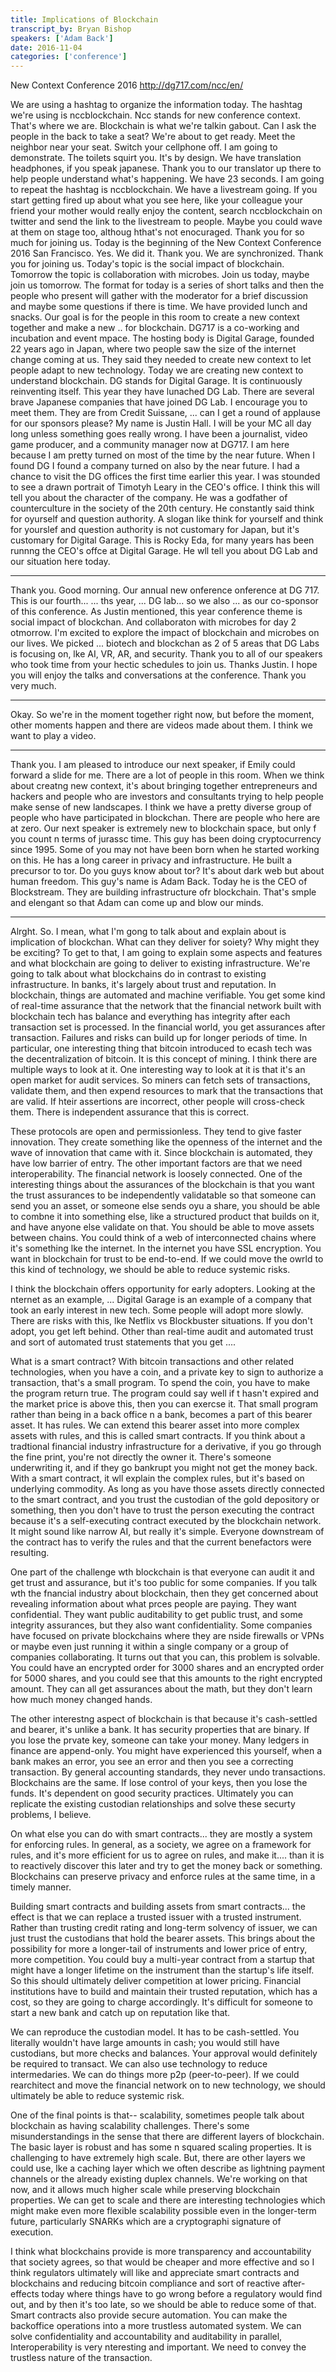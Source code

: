 ```yaml
---
title: Implications of Blockchain
transcript_by: Bryan Bishop
speakers: ['Adam Back']
date: 2016-11-04
categories: ['conference']
---
```


New Context Conference 2016 <http://dg717.com/ncc/en/>

We are using a hashtag to organize the information today. The hashtag we're using is nccblockchain. Ncc stands for new conference context. That's where we are. Blockchain is what we're talkin gabout. Can I ask the people in the back to take a seat? We're about to get ready. Meet the neighbor near your seat. Switch your cellphone off. I am going to demonstrate. The toilets squirt you. It's by design. We have translation headphones, if you speak japanese. Thank you to our translator up there to help people understand what's happening. We have 23 seconds. I am going to repeat the hashtag is nccblockchain. We have a livestream going. If you start getting fired up about what you see here, like your colleague your friend your mother would really enjoy the content, search nccblockchain on twitter and send the link to the livestream to people. Maybe you could wave at them on stage too, althoug hthat's not enocuraged. Thank you for so much for joining us. Today is the beginning of the New Context Conference 2016 San Francisco. Yes. We did it. Thank you. We are synchronized. Thank you for joining us. Today's topic is the social impact of blockchain. Tomorrow the topic is collaboration with microbes. Join us today, maybe join us tomorrow. The format for today is a series of short talks and then the people who present will gather with the moderator for a brief discussion and maybe some questions if there is time. We have provided lunch and snacks. Our goal is for the people in this room to create a new context together and make a new .. for blockchain. DG717 is a co-working and incubation and event mpace. The hosting body is Digital Garage, founded 22 years ago in Japan, where two people saw the size of the internet change coming at us. They said they needed to create new context to let people adapt to new technology. Today we are creating new context to understand blockchain. DG stands for Digital Garage. It is continuously reinventing itself. This year they have lunached DG Lab. There are several brave Japanese companies that have joined DG Lab. I encourage you to meet them. They are from Credit Suissane, ... can I get a round of applause for our sponsors please? My name is Justin Hall. I will be your MC all day long unless something goes really wrong. I have been a journalist, video game producer, and a community manager now at DG717. I am here because I am pretty turned on most of the time by the near future. When I found DG I found a company turned on also by the near future. I had a chance to visit the DG offices the first time earlier this year. I was stounded to see a drawn portrait of Timotyh Leary in the CEO's office. I think this will tell you about the character of the company. He was a godfather of counterculture in the society of the 20th century. He constantly said think for oyurself and question authority. A slogan like think for yourself and think for yourslef and question authority is not customary for Japan, but it's customary for Digital Garage. This is Rocky Eda, for many years has been runnng the CEO's offce at Digital Garage. He wll tell you about DG Lab and our situation here today.

----

Thank you. Good morning. Our annual new onference onference at DG 717. This is our fourth... ... ths year, ... DG lab... so we also ... as our co-sponsor of this conference. As Justin mentioned, this year conference theme is social impact of blockchan. And collaboraton with microbes for day 2 otmorrow. I'm excited to explore the impact of blockchain and microbes on our lives. We picked ... biotech and blockchan as 2 of 5 areas that DG Labs is focusing on, lke AI, VR, AR, and security. Thank you to all of our speakers who took time from your hectic schedules to join us. Thanks Justin. I hope you will enjoy the talks and conversations at the conference. Thank you very much.

----

Okay. So we're in the moment together right now, but before the moment, other moments happen and there are videos made about them. I think we want to play a video.

----

Thank you. I am pleased to introduce our next speaker, if Emily could forward a slide for me. There are a lot of people in this room. When we think about creatng new context, it's about bringing together entrepreneurs and hackers and people who are investors and consultants trying to help people make sense of new landscapes. I think we have a pretty diverse group of people who have participated in blockchan. There are people who here are at zero. Our next speaker is extremely new to blockchain space, but only f you count n terms of jurassc time. This guy has been doing cryptocurrency since 1995. Some of you may not have been born when he started working on this. He has a long career in privacy and infrastructure. He built a precursor to tor. Do you guys know about tor? It's about dark web but about human freedom. This guy's name is Adam Back. Today he is the CEO of Blockstream. They are building infrastructure ofr blockchain. That's smple and elengant so that Adam can come up and blow our minds.

----

Alrght. So. I mean, what I'm gong to talk about and explain about is implication of blockchan. What can they deliver for soiety? Why might they be exciting? To get to that, I am going to explain some aspects and features and what blockchain are going to deliver to existing infrastructure. We're going to talk about what blockchains do in contrast to existing infrastructure. In banks, it's largely about trust and reputation. In blockchain, things are automated and machine verifiable. You get some kind of real-time assurance that the network that the financial network built with blockchain tech has balance and everything has integrity after each transaction set is processed. In the financial world, you get assurances after transaction. Failures and risks can build up for longer periods of time. In particular, one interesting thing that bitcoin introduced to ecash tech was the decentralization of bitcoin. It is this concept of mining. I think there are multiple ways to look at it. One interesting way to look at it is that it's an open market for audit services. So miners can fetch sets of transactions, validate them, and then expend resources to mark that the transactions that are valid. If hteir assertions are incorrect, other people will cross-check them. There is independent assurance that this is correct.

These protocols are open and permissionless. They tend to give faster innovation. They create something like the openness of the internet and the wave of innovation that came with it. Since blockchain is automated, they have low barrier of entry. The other important factors are that we need interoperability. The financial network is loosely connected. One of the interesting things about the assurances of the blockchain is that you want the trust assurances to be independently validatable so that someone can send you an asset, or someone else sends oyu a share, you should be able to combne it into something else, like a structured product that builds on it, and have anyone else validate on that. You should be able to move assets between chains. You could think of a web of interconnected chains where it's something lke the internet. In the internet you have SSL encryption. You want in blockchain for trust to be end-to-end. If we could move the owrld to this kind of technology, we should be able to reduce systemic risks.

I think the blockchain offers opportunity for early adopters. Looking at the nternet as an example, ... Digital Garage is an example of a company that took an early interest in new tech. Some people will adopt more slowly. There are risks with this, lke Netflix vs Blockbuster situations. If you don't adopt, you get left behind. Other than real-time audit and automated trust and sort of automated trust statements that you get ....

What is a smart contract? With bitcoin transactions and other related technologies, when you have a coin, and a private key to sign to authorize a transaction, that's a small program. To spend the coin, you have to make the program return true. The program could say well if t hasn't expired and the market price is above this, then you can exercse it. That small program rather than being in a back office n a bank, becomes a part of this bearer asset. It has rules. We can extend this bearer asset into more complex assets with rules, and this is called smart contracts. If you think about a tradtional financial industry infrastructure for a derivative, if you go through the fine print, you're not directly the owner it. There's someone underwriting it, and if they go bankrupt you might not get the money back. With a smart contract, it wll explain the complex rules, but it's based on underlying commodity. As long as you have those assets directly connected to the smart contract, and you trust the custodian of the gold depository or something, then you don't have to trust the person executing the contract because it's a self-executing contract executed by the blockchain network. It might sound like narrow AI, but really it's simple. Everyone downstream of the contract has to verify the rules and that the current benefactors were resulting.

One part of the challenge wth blockchain is that everyone can audit it and get trust and assurance, but it's too public for some companies. If you talk wth the fnancial industry about blockchain, then they get concerned about revealing information about what prces people are paying. They want confidential. They want public auditability to get public trust, and some integrity assurances, but they also want confidentiality. Some companies have focused on private blockchains where they are nside firewalls or VPNs or maybe even just running it within a single company or a group of companies collaborating. It turns out that you can, this problem is solvable. You could have an encrypted order for 3000 shares and an encrypted order for 5000 shares, and you could see that this amounts to the right encrypted amount. They can all get assurances about the math, but they don't learn how much money changed hands.

The other interestng aspect of blockchain is that because it's cash-settled and bearer, it's unlike a bank. It has security properties that are binary. If you lose the prvate key, someone can take your money. Many ledgers in finance are append-only. You might have experienced this yourself, when a bank makes an error, you see an error and then you see a correcting transaction. By general accounting standards, they never undo transactions. Blockchains are the same. If lose control of your keys, then you lose the funds. It's dependent on good security practices. Ultimately you can replicate the existing custodian relationships and solve these securty problems, I believe.

On what else you can do with smart contracts... they are mostly a system for enforcing rules. In general, as a society, we agree on a framework for rules, and it's more efficient for us to agree on rules, and make it.... than it is to reactively discover this later and try to get the money back or something. Blockchains can preserve privacy and enforce rules at the same time, in a timely manner.

Building smart contracts and building assets from smart contracts... the effect is that we can replace a trusted issuer with a trusted instrument. Rather than trusting credit rating and long-term solvency of issuer, we can just trust the custodians that hold the bearer assets. This brings about the possibility for more a longer-tail of instruments and lower price of entry, more competition. You could buy a multi-year contract from a startup that might have a longer lifetime on the instrument than the startup's life itself. So this should ultimately deliver competition at lower pricing. Financial institutions have to build and maintain their trusted reputation, which has a cost, so they are going to charge accordingly. It's difficult for someone to start a new bank and catch up on reputation like that.

We can reproduce the custodian model. It has to be cash-settled. You literally wouldn't have large amounts in cash; you would still have custodians, but more checks and balances. Your approval would definitely be required to transact. We can also use technology to reduce intermedaries. We can do things more p2p (peer-to-peer). If we could rearchitect and move the financial network on to new technology, we should ultimately be able to reduce systemic risk.

One of the final points is that-- scalability, sometimes people talk about blockchain as having scalability challenges. There's some misunderstandings in the sense that there are different layers of blockchain. The basic layer is robust and has some n squared scaling properties. It is challenging to have extremely high scale. But, there are other layers we could use, lke a caching layer which we often describe as lightning payment channels or the already existing duplex channels. We're working on that now, and it allows much higher scale while preserving blockchain properties. We can get to scale and there are interesting technologies which might make even more flexible scalability possible even in the longer-term future, particularly SNARKs which are a cryptographi signature of execution.

I think what blockchains provide is more transparency and accountability that society agrees, so that would be cheaper and more effective and so I think regulators ultimately will like and appreciate smart contracts and blockchains and reducing bitcoin compliance and sort of reactive after-effects today where things have to go wrong before a regulatory would find out, and by then it's too late, so we should be able to reduce some of that. Smart contracts also provide secure automation. You can make the backoffice operations into a more trustless automated system. We can solve confidentiality and accountability and auditability in parallel, Interoperability is very nteresting and important. We need to convey the trustless nature of the transaction.






